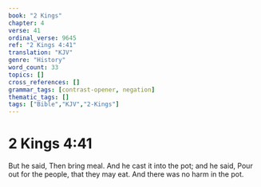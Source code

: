 ```yaml
---
book: "2 Kings"
chapter: 4
verse: 41
ordinal_verse: 9645
ref: "2 Kings 4:41"
translation: "KJV"
genre: "History"
word_count: 33
topics: []
cross_references: []
grammar_tags: [contrast-opener, negation]
thematic_tags: []
tags: ["Bible","KJV","2-Kings"]
---
```


# 2 Kings 4:41

But he said, Then bring meal. And he cast it into the pot; and he said, Pour out for the people, that they may eat. And there was no harm in the pot.

